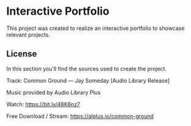 # Interactive Portfolio

This project was created to realize an interactive portfolio to showcase relevant projects.

## License
In this section you'll find the sources used to create the project.

Track: Common Ground — Jay Someday [Audio Library Release]

Music provided by Audio Library Plus

Watch: https://bit.ly/48K6nz7

Free Download / Stream: https://alplus.io/common-ground


